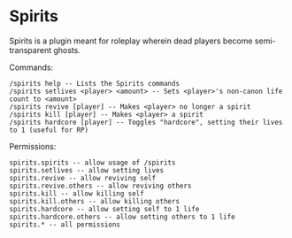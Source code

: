 # Spirits

Spirits is a plugin meant for roleplay wherein dead players become semi-transparent ghosts.

Commands:

    /spirits help -- Lists the Spirits commands
    /spirits setlives <player> <amount> -- Sets <player>'s non-canon life count to <amount>
    /spirits revive [player] -- Makes <player> no longer a spirit
    /spirits kill [player] -- Makes <player> a spirit
    /spirits hardcore [player] -- Toggles "hardcore", setting their lives to 1 (useful for RP)

Permissions:

    spirits.spirits -- allow usage of /spirits
    spirits.setlives -- allow setting lives
    spirits.revive -- allow reviving self
    spirits.revive.others -- allow reviving others
    spirits.kill -- allow killing self
    spirits.kill.others -- allow killing others
    spirits.hardcore -- allow setting self to 1 life
    spirits.hardcore.others -- allow setting others to 1 life
    spirits.* -- all permissions    